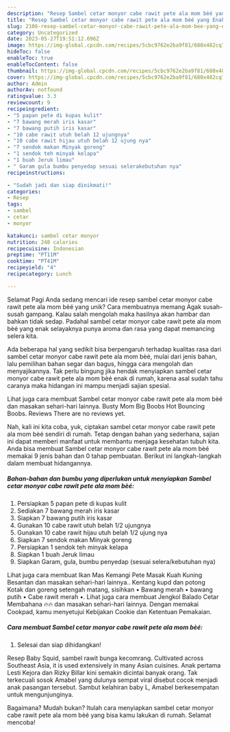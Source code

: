 ```yaml
---
description: "Resep Sambel cetar monyor cabe rawit pete ala mom bèé yang Enak, Sempurna"
title: "Resep Sambel cetar monyor cabe rawit pete ala mom bèé yang Enak, Sempurna"
slug: 2106-resep-sambel-cetar-monyor-cabe-rawit-pete-ala-mom-bee-yang-enak-sempurna
category: Uncategorized
date: 2023-05-27T19:51:12.696Z
image: https://img-global.cpcdn.com/recipes/5cbc9762e2ba9f81/680x482cq70/sambel-cetar-monyor-cabe-rawit-pete-ala-mom-bee-foto-resep-utama.jpg
hideToc: false
enableToc: true
enableTocContent: false
thumbnail: https://img-global.cpcdn.com/recipes/5cbc9762e2ba9f81/680x482cq70/sambel-cetar-monyor-cabe-rawit-pete-ala-mom-bee-foto-resep-utama.jpg
cover: https://img-global.cpcdn.com/recipes/5cbc9762e2ba9f81/680x482cq70/sambel-cetar-monyor-cabe-rawit-pete-ala-mom-bee-foto-resep-utama.jpg
author: Admin
authorAv: notfound
ratingvalue: 3.3
reviewcount: 9
recipeingredient:
- "5 papan pete di kupas kulit"
- "7 bawang merah iris kasar"
- "7 bawang putih iris kasar"
- "10 cabe rawit utuh belah 12 ujungnya"
- "10 cabe rawit hijau utuh belah 12 ujung nya"
- "7 sendok makan Minyak goreng"
- "1 sendok teh minyak kelapa"
- "1 buah Jeruk limau"
- " Garam gula bumbu penyedap sesuai selerakebutuhan nya"
recipeinstructions:

- "Sudah jadi dan siap dinikmati!"
categories:
- Resep
tags:
- sambel
- cetar
- monyor

katakunci: sambel cetar monyor 
nutrition: 248 calories
recipecuisine: Indonesian
preptime: "PT11M"
cooktime: "PT41M"
recipeyield: "4"
recipecategory: Lunch

---
```



Selamat Pagi Anda sedang mencari ide resep sambel cetar monyor cabe rawit pete ala mom bèé yang unik? Cara membuatnya memang Agak susah-susah gampang. Kalau salah mengolah maka hasilnya akan hambar dan bahkan tidak sedap. Padahal sambel cetar monyor cabe rawit pete ala mom bèé yang enak selayaknya punya aroma dan rasa yang dapat memancing selera kita.


Ada beberapa hal yang sedikit bisa berpengaruh terhadap kualitas rasa dari sambel cetar monyor cabe rawit pete ala mom bèé, mulai dari jenis bahan, lalu pemilihan bahan segar dan bagus, hingga cara mengolah dan menyajikannya. Tak perlu bingung jika hendak menyiapkan sambel cetar monyor cabe rawit pete ala mom bèé enak di rumah, karena asal sudah tahu caranya maka hidangan ini mampu menjadi sajian spesial.

Lihat juga cara membuat Sambel cetar monyor cabe rawit pete ala mom bèé dan masakan sehari-hari lainnya. Busty Mom Big Boobs Hot Bouncing Boobs. Reviews There are no reviews yet.


Nah, kali ini kita coba, yuk, ciptakan sambel cetar monyor cabe rawit pete ala mom bèé sendiri di rumah. Tetap dengan bahan yang sederhana, sajian ini dapat memberi manfaat untuk membantu menjaga kesehatan tubuh kita. Anda bisa membuat Sambel cetar monyor cabe rawit pete ala mom bèé memakai 9 jenis bahan dan 0 tahap pembuatan. Berikut ini langkah-langkah dalam membuat hidangannya.

<!--inarticleads1-->

##### Bahan-bahan dan bumbu yang diperlukan untuk menyiapkan Sambel cetar monyor cabe rawit pete ala mom bèé:

1. Persiapkan 5 papan pete di kupas kulit
1. Sediakan 7 bawang merah iris kasar
1. Siapkan 7 bawang putih iris kasar
1. Gunakan 10 cabe rawit utuh belah 1/2 ujungnya
1. Gunakan 10 cabe rawit hijau utuh belah 1/2 ujung nya
1. Siapkan 7 sendok makan Minyak goreng
1. Persiapkan 1 sendok teh minyak kelapa
1. Siapkan 1 buah Jeruk limau
1. Siapkan  Garam, gula, bumbu penyedap (sesuai selera/kebutuhan nya)


Lihat juga cara membuat Ikan Mas Kemangi Pete Masak Kuah Kuning Besantan dan masakan sehari-hari lainnya.. Kentang kupd dan potong Kotak dan goreng setengah matang, sisihkan • Bawang merah • bawang putih • Cabe rawit merah •. Lihat juga cara membuat Jengkol Balado Cetar Membahana 🔥🔥 dan masakan sehari-hari lainnya. Dengan memakai Cookpad, kamu menyetujui Kebijakan Cookie dan Ketentuan Pemakaian. 

<!--inarticleads2-->

##### Cara membuat Sambel cetar monyor cabe rawit pete ala mom bèé:


1. Selesai dan siap dihidangkan!

Resep Baby Squid, sambel rawit bunga kecomrang. Cultivated across Southeast Asia, it is used extensively in many Asian cuisines. Anak pertama Lesti Kejora dan Rizky Billar kini semakin dicintai banyak orang. Tak terkecuali sosok Amabel yang dulunya sempat viral disebut cocok menjadi anak pasangan tersebut. Sambut kelahiran baby L, Amabel berkesempatan untuk mengunjunginya. 

Bagaimana? Mudah bukan? Itulah cara menyiapkan sambel cetar monyor cabe rawit pete ala mom bèé yang bisa kamu lakukan di rumah. Selamat mencoba!
